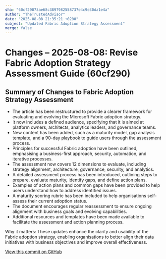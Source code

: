 ```yaml
---
sha: "60cf29073ae68c3897982558737e4c9e30da1e4a"
author: "TheTrustedAdvisor"
date: "2025-08-08 21:35:21 +0200"
subject: "Updated Fabric Adoption Strategy Assessment"
merge: false
---
```


# Changes – 2025-08-08: Revise Fabric Adoption Strategy Assessment Guide (60cf290)

## Summary of Changes to Fabric Adoption Strategy Assessment

- The article has been restructured to provide a clearer framework for evaluating and evolving the Microsoft Fabric adoption strategy.
- It now includes a defined audience, specifying that it is aimed at platform owners, architects, analytics leaders, and governance teams.
- New content has been added, such as a maturity model, gap analysis template, and a 90-day playbook to guide users through the assessment process.
- Principles for successful Fabric adoption have been outlined, emphasising a business-first approach, security, automation, and iterative processes.
- The assessment now covers 12 dimensions to evaluate, including strategy alignment, architecture, governance, security, and analytics.
- A detailed assessment process has been introduced, outlining steps to prepare, evaluate maturity, identify gaps, and define action plans.
- Examples of action plans and common gaps have been provided to help users understand how to address identified issues.
- A maturity scoring rubric has been included to help organisations self-assess their current adoption status.
- The document encourages regular reassessment to ensure ongoing alignment with business goals and evolving capabilities.
- Additional resources and templates have been made available to facilitate the assessment and action planning process.

Why it matters: These updates enhance the clarity and usability of the Fabric adoption strategy, enabling organisations to better align their data initiatives with business objectives and improve overall effectiveness.

[View this commit on GitHub](https://github.com/TheTrustedAdvisor/FabricAdoptionFramework/commit/60cf29073ae68c3897982558737e4c9e30da1e4a)
